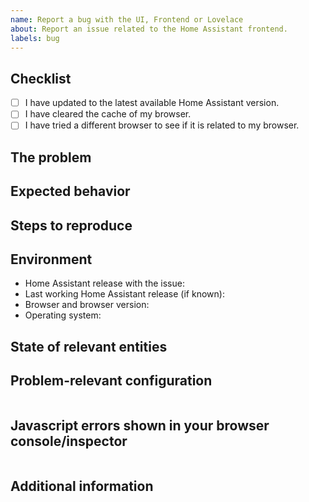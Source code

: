 ```yaml
---
name: Report a bug with the UI, Frontend or Lovelace
about: Report an issue related to the Home Assistant frontend.
labels: bug
---
```


<!-- READ THIS FIRST:
- If you need additional help with this template please refer to https://www.home-assistant.io/help/reporting_issues/
- Make sure you are running the latest version of Home Assistant before reporting an issue: https://github.com/home-assistant/home-assistant/releases
- Do not report issues for custom Lovelace cards.
- Provide as many details as possible. Paste logs, configuration samples and code into the backticks.
DO NOT DELETE ANY TEXT from this template! Otherwise, your issue may be closed without comment.
-->

## Checklist

- [ ] I have updated to the latest available Home Assistant version.
- [ ] I have cleared the cache of my browser.
- [ ] I have tried a different browser to see if it is related to my browser.

## The problem

<!--
  Describe the issue you are experiencing here to communicate to the
  maintainers. Tell us about the current behavior.
  If possible provide a screenshot with a description.
-->

## Expected behavior

<!--
  Describe what you expected to happen or it should look/behave.
  If possible provide a screenshot with a description.
-->

## Steps to reproduce

<!--
  Provide steps for us, that helps reproducing your issue.
  For example:
    1. Add a climate integration
    2. Navigate to Lovelace
    3. Click more info of the climate entity
    4. Set the HVAC action to heat
    5. Set the temperature higher than the current temperature
    6. Set the HVAC action to cool
-->

## Environment

<!--
  Provide details about the versions you are using, which helps us reproducing
  and finding the issue quicker. Version information is found in the
  Home Assistant frontend: Developer tools -> Info.

  Browser version and operating system is important! Please try to replicate
  your issue in a different browser and be sure to include your findings.
-->

- Home Assistant release with the issue:
- Last working Home Assistant release (if known):
- Browser and browser version:
- Operating system:

## State of relevant entities

<!--
  If your issue is about how an entity is shown in the UI, please add the state
  and attributes for all situations with a screenshot of the UI.
  You can find this information at `/developer-tools/state`
-->

## Problem-relevant configuration

<!--
  An example configuration that caused the problem for you. Fill this out even
  if it seems unimportant to you. Please be sure to remove personal information
  like passwords, private URLs and other credentials.
-->

```yaml

```

## Javascript errors shown in your browser console/inspector

<!--
  If you come across any javascript or other error logs, e.g., in your browser
  console/inspector please provide them.
-->

```txt

```

## Additional information
